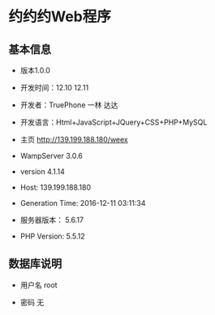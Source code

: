 # 约约约Web程序
## 基本信息
- 版本1.0.0
- 开发时间：12.10 12.11
- 开发者：TruePhone 一林 达达
- 开发语言：Html+JavaScript+JQuery+CSS+PHP+MySQL 
- 主页 http://139.199.188.180/weex


- WampServer 3.0.6
- version 4.1.14
- Host: 139.199.188.180
- Generation Time: 2016-12-11 03:11:34
- 服务器版本： 5.6.17
- PHP Version: 5.5.12
## 数据库说明
- 用户名 root

- 密码  无

  ​